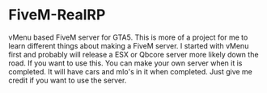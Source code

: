 # FiveM-RealRP
vMenu based FiveM server for GTA5. This is more of a project for me to learn different things about making a FiveM server. I started with vMenu first and probably will release a ESX or Qbcore server more likely down the road.
   If you want to use this. You can make your own server when it is completed. It will have cars and mlo's in it when completed. Just give me credit if you want to use the server. 

